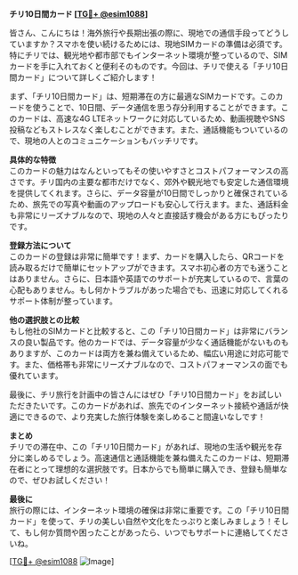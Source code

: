 **チリ10日間カード [[TG💪+ @esim1088](https://t.me/s/esim1088)]**

皆さん、こんにちは！海外旅行や長期出張の際に、現地での通信手段ってどうしていますか？スマホを使い続けるためには、現地SIMカードの準備は必須です。特にチリでは、観光地や都市部でもインターネット環境が整っているので、SIMカードを手に入れておくと便利そのものです。今回は、チリで使える「チリ10日間カード」について詳しくご紹介します！

まず、「チリ10日間カード」は、短期滞在の方に最適なSIMカードです。このカードを使うことで、10日間、データ通信を思う存分利用することができます。このカードは、高速な4G LTEネットワークに対応しているため、動画視聴やSNS投稿などもストレスなく楽しむことができます。また、通話機能もついているので、現地の人とのコミュニケーションもバッチリです。

**具体的な特徴**  
このカードの魅力はなんといってもその使いやすさとコストパフォーマンスの高さです。チリ国内の主要な都市だけでなく、郊外や観光地でも安定した通信環境を提供してくれます。さらに、データ容量が10日間でしっかりと確保されているため、旅先での写真や動画のアップロードも安心して行えます。また、通話料金も非常にリーズナブルなので、現地の人々と直接話す機会がある方にもぴったりです。

**登録方法について**  
このカードの登録は非常に簡単です！まず、カードを購入したら、QRコードを読み取るだけで簡単にセットアップができます。スマホ初心者の方でも迷うことはありません。さらに、日本語や英語でのサポートが充実しているので、言葉の心配もありません。もし何かトラブルがあった場合でも、迅速に対応してくれるサポート体制が整っています。

**他の選択肢との比較**  
もし他社のSIMカードと比較すると、この「チリ10日間カード」は非常にバランスの良い製品です。他のカードでは、データ容量が少なく通話機能がないものもありますが、このカードは両方を兼ね備えているため、幅広い用途に対応可能です。また、価格帯も非常にリーズナブルなので、コストパフォーマンスの面でも優れています。

最後に、チリ旅行を計画中の皆さんにはぜひ「チリ10日間カード」をお試しいただきたいです。このカードがあれば、旅先でのインターネット接続や通話が快適にできるので、より充実した旅行体験を楽しめること間違いなしです！

**まとめ**  
チリでの滞在中、この「チリ10日間カード」があれば、現地の生活や観光を存分に楽しめるでしょう。高速通信と通話機能を兼ね備えたこのカードは、短期滞在者にとって理想的な選択肢です。日本からでも簡単に購入でき、登録も簡単なので、ぜひお試しください！

**最後に**  
旅行の際には、インターネット環境の確保は非常に重要です。この「チリ10日間カード」を使って、チリの美しい自然や文化をたっぷりと楽しみましょう！そして、もし何か質問や困ったことがあったら、いつでもサポートに連絡してくださいね。

[[TG💪+ @esim1088](https://t.me/s/esim1088) ![Image](https://i.postimg.cc/Y0z9fWf4/image.png)]